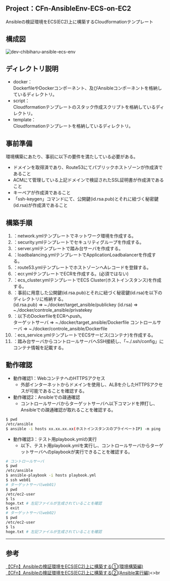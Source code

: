 ## Project：CFn-AnsibleEnv-ECS-on-EC2
Ansibleの検証環境をECS(EC2)上に構築するCloudformationテンプレート

## 構成図
![dev-chibiharu-ansible-ecs-env](https://user-images.githubusercontent.com/60125692/152776305-da093d48-7e1c-4eba-ae93-800d28f2946b.png)

## ディレクトリ説明
- docker：<br>
DockerfileやDockerコンポーネント、及びAnsibleコンポーネントを格納しているディレクトリ。<br>
- script：<br>
Cloudformationテンプレートのスタック作成スクリプトを格納しているディレクトリ。<br>
- template：<br>
Cloudformationテンプレートを格納しているディレクトリ。

## 事前準備<br>
環境構築にあたり、事前に以下の要件を満たしている必要がある。<br>
- ドメインを取得済であり、Route53にてパブリックホストゾーンが作成済であること
- ACMにて管理している上記ドメインで検証されたSSL証明書が作成済であること
- キーペアが作成済であること
- 「ssh-keygen」コマンドにて、公開鍵(id.rsa.pub)とそれに紐づく秘密鍵(id.rsa)が作成済であること

## 構築手順<br>
1. ：network.ymlテンプレートでネットワーク環境を作成する。<br>
2. ：security.ymlテンプレートでセキュリティグループを作成する。<br>
3. ：server.ymlテンプレートで踏み台サーバを作成する。<br>
4. ：loadbalancing.ymlテンプレートでApplicationLoadbalancerを作成する。<br>
5. ：route53.ymlテンプレートでホストゾーンへAレコードを登録する。<br>
6. ：ecr.ymlテンプレートでECRを作成する。(必須ではない)<br>
7. ：ecs_cluster.ymlテンプレートでECS Cluster(ホストインスタンス)を作成する。<br>
8. ：事前に用意した公開鍵(id.rsa.pub)とそれに紐づく秘密鍵(id.rsa)を以下のディレクトリに格納する。<br>
(id.rsa.pub) ⇒ ~./docker/target_ansible/publickey
(id.rsa) ⇒ ~./docker/controle_ansible/privatekey
9. ：以下のDockerfileをECRへpush。<br>
ターゲットサーバ ⇒ ~./docker/target_ansible/Dockerfile
コントロールサーバ ⇒ ~./docker/controle_ansible/Dockerfile 
10. ：ecs_service.ymlテンプレートでECSサービス(コンテナ)を作成する。<br>
11. ：踏み台サーバからコントロールサーバへSSH接続し、「~./.ssh/config」にコンテナ情報を記載する。<br>

## 動作確認<br>
- 動作確認1：WebコンテナへのHTTPSアクセス
  - 外部インターネットからドメインを使用し、ALBを介したHTTPSアクセスが可能であることを確認する。<br>
- 動作確認2：Ansibleでの疎通確認<br>
  - コントロールサーバからターゲットサーバへ以下コマンドを押打し、Ansibleでの疎通確認が取れることを確認する。<br>
```bash
$ pwd
/etc/ansible
$ ansible -i hosts xx.xx.xx.xx(ホストインスタンスのプライベートIP) -m ping
```
- 動作確認3：テスト用playbook.ymlの実行<br>
  - 以下、テスト用playbook.ymlを実行し、コントロールサーバからターゲットサーバへのplaybookが実行できることを確認する。<br>
```bash
# コントロールサーバ
$ pwd
/etc/ansible
$ ansible-playbook -i hosts playbook.yml
$ ssh web01
# ターゲットサーバ(web01)
$ pwd
/etc/ec2-user
$ ls
hoge.txt # 左記ファイルが生成されていることを確認
$ exit
# ターゲットサーバ(web02)
$ pwd
/etc/ec2-user
$ ls
hoge.txt # 左記ファイルが生成されていることを確認
```

***
## 参考
[【CFn】Ansibleの検証環境をECS(EC2)上に構築する①(環境構築編)]()<br>
[【CFn】Ansibleの検証環境をECS(EC2)上に構築する②(Ansible実行編)]()<>br



  

